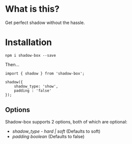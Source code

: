 # What is this?

Get perfect shadow without the hassle.

# Installation

`npm i shadow-box --save`

Then...

```
import { shadow } from 'shadow-box';

shadow({
    shadow_type: 'show',
    padding : 'false'
});
```

## Options

Shadow-box supports 2 options, both of which are optional:

- _shadow_type_ - _hard | soft_ (Defaults to soft)
- _padding_ _boolean_ (Defaults to false)
